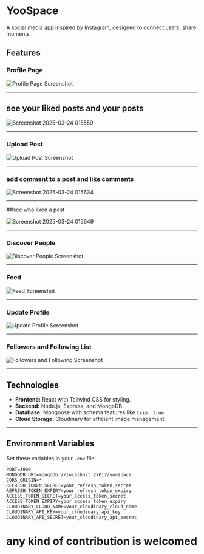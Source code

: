# YooSpace


A social media app inspired by Instagram, designed to connect users, share moments
## Features

### Profile Page

![Profile Page Screenshot](https://github.com/user-attachments/assets/4976f3fd-a0b0-4ae4-82d4-d744d8a53c83)

---

## see your liked posts and your posts

![Screenshot 2025-03-24 015559](https://github.com/user-attachments/assets/7e371a46-d3fb-429e-9a05-e3fbfde39a09)

---


### Upload Post

![Upload Post Screenshot](https://github.com/user-attachments/assets/09f48a6a-7ce7-4f1a-bd9e-50399e683455)

---


### add comment to a post and like comments

![Screenshot 2025-03-24 015634](https://github.com/user-attachments/assets/dda3c0f2-7d1e-48ca-96e6-50641a68acb1)

---

##see who liked a post

![Screenshot 2025-03-24 015649](https://github.com/user-attachments/assets/dd9f8201-1c18-45ad-ad60-e7c5c9d95819)

---


### Discover People

![Discover People Screenshot](https://github.com/user-attachments/assets/f1e7e7e4-02d6-4bee-9f5d-91a9264bd958)

---

### Feed

![Feed Screenshot](https://github.com/user-attachments/assets/93824fb7-91d6-4710-a267-467282517d15)

---

### Update Profile

![Update Profile Screenshot](https://github.com/user-attachments/assets/8b5f3e3d-c838-4f97-b3b1-85bf50e42f05)

---

### Followers and Following List

![Followers and Following Screenshot](https://github.com/user-attachments/assets/c7810631-770b-47b5-94ce-8785a2fc22cc)

---

## Technologies

- **Frontend:** React with Tailwind CSS for styling.
- **Backend:** Node.js, Express, and MongoDB.
- **Database:** Mongoose with schema features like `trim: true`.
- **Cloud Storage:** Cloudinary for efficient image management.

---

## Environment Variables

Set these variables in your `.env` file:

```env
PORT=3000
MONGODB_URI=mongodb://localhost:27017/yoospace
CORS_ORIGIN=*
REFRESH_TOKEN_SECRET=your_refresh_token_secret
REFRESH_TOKEN_EXPIRY=your_refresh_token_expiry
ACCESS_TOKEN_SECRET=your_access_token_secret
ACCESS_TOKEN_EXPIRY=your_access_token_expiry
CLOUDINARY_CLOUD_NAME=your_cloudinary_cloud_name
CLOUDINARY_API_KEY=your_cloudinary_api_key
CLOUDINARY_API_SECRET=your_cloudinary_api_secret
```

# any kind of contribution is welcomed

